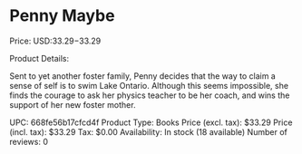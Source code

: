 # Penny Maybe

Price: USD:$33.29-$33.29

Product Details:

Sent to yet another foster family, Penny decides that the way to claim a sense of self is to swim Lake Ontario. Although this seems impossible, she finds the courage to ask her physics teacher to be her coach, and wins the support of her new foster mother.

UPC: 668fe56b17cfcd4f
Product Type: Books
Price (excl. tax): $33.29
Price (incl. tax): $33.29
Tax: $0.00
Availability: In stock (18 available)
Number of reviews: 0